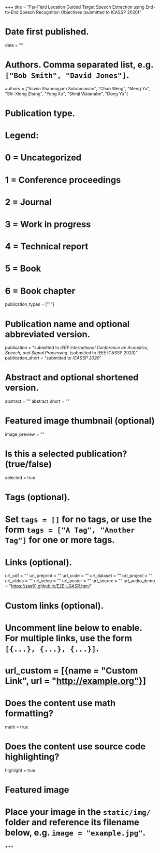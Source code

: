 +++
title = "Far-Field Location Guided Target Speech Extraction using End-to-End Speech Recognition Objectives (submitted to ICASSP 2020)"

# Date first published.
date = ""

# Authors. Comma separated list, e.g. `["Bob Smith", "David Jones"]`.
authors = ["Aswin Shanmugam Subramanian", "Chao Weng", "Meng Yu", "Shi-Xiong Zhang", "Yong Xu", "Shinji Watanabe", "Dong Yu"]

# Publication type.
# Legend:
# 0 = Uncategorized
# 1 = Conference proceedings
# 2 = Journal
# 3 = Work in progress
# 4 = Technical report
# 5 = Book
# 6 = Book chapter
publication_types = ["1"]

# Publication name and optional abbreviated version.
publication = "submitted to *IEEE International Conference on Acoustics, Speech, and Signal Processing.* (submitted to IEEE ICASSP 2020)"
publication_short = "submitted to *ICASSP 2020*"

# Abstract and optional shortened version.
abstract = ""
abstract_short = ""

# Featured image thumbnail (optional)
image_preview = ""

# Is this a selected publication? (true/false)
selected = true

# Tags (optional).
#   Set `tags = []` for no tags, or use the form `tags = ["A Tag", "Another Tag"]` for one or more tags.

# Links (optional).
url_pdf = ""
url_preprint = ""
url_code = ""
url_dataset = ""
url_project = ""
url_slides = ""
url_video = ""
url_poster = ""
url_source = ""
url_audio_demo = "https://sas91.github.io/E2E-LGASR.html"
# Custom links (optional).
#   Uncomment line below to enable. For multiple links, use the form `[{...}, {...}, {...}]`.
# url_custom = [{name = "Custom Link", url = "http://example.org"}]

# Does the content use math formatting?
math = true

# Does the content use source code highlighting?
highlight = true

# Featured image
# Place your image in the `static/img/` folder and reference its filename below, e.g. `image = "example.jpg"`.

+++

